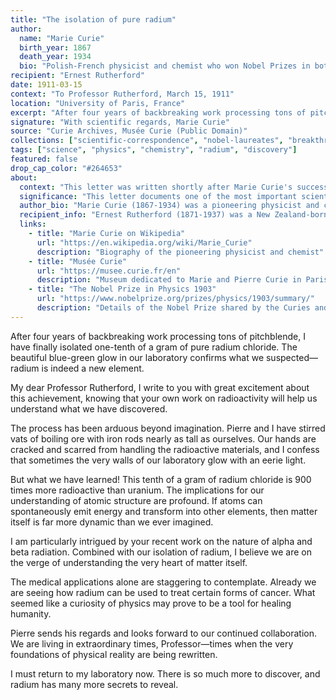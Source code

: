 ```yaml
---
title: "The isolation of pure radium"
author:
  name: "Marie Curie"
  birth_year: 1867
  death_year: 1934
  bio: "Polish-French physicist and chemist who won Nobel Prizes in both Physics and Chemistry"
recipient: "Ernest Rutherford"
date: 1911-03-15
context: "To Professor Rutherford, March 15, 1911"
location: "University of Paris, France"
excerpt: "After four years of backbreaking work processing tons of pitchblende, I have finally isolated one-tenth of a gram of pure radium chloride. The beautiful blue-green glow in our laboratory confirms what we suspected—radium is indeed a new element."
signature: "With scientific regards, Marie Curie"
source: "Curie Archives, Musée Curie (Public Domain)"
collections: ["scientific-correspondence", "nobel-laureates", "breakthrough-discoveries"]
tags: ["science", "physics", "chemistry", "radium", "discovery"]
featured: false
drop_cap_color: "#264653"
about:
  context: "This letter was written shortly after Marie Curie's successful isolation of pure radium, one of the most significant scientific achievements of the early 20th century. She was corresponding with Ernest Rutherford, another pioneering physicist studying radioactivity."
  significance: "This letter documents one of the most important scientific breakthroughs in history. Curie's isolation of radium not only proved its existence as a new element but also laid the groundwork for modern atomic physics and medical applications."
  author_bio: "Marie Curie (1867-1934) was a pioneering physicist and chemist who became the first woman to win a Nobel Prize, the first person to win Nobel Prizes in two different sciences, and the first female professor at the University of Paris."
  recipient_info: "Ernest Rutherford (1871-1937) was a New Zealand-born British physicist known as the father of nuclear physics. He discovered the concept of radioactive half-life and proved that radioactivity involved the nuclear transmutation of one chemical element to another."
  links:
    - title: "Marie Curie on Wikipedia"
      url: "https://en.wikipedia.org/wiki/Marie_Curie"
      description: "Biography of the pioneering physicist and chemist"
    - title: "Musée Curie"
      url: "https://musee.curie.fr/en"
      description: "Museum dedicated to Marie and Pierre Curie in Paris"
    - title: "The Nobel Prize in Physics 1903"
      url: "https://www.nobelprize.org/prizes/physics/1903/summary/"
      description: "Details of the Nobel Prize shared by the Curies and Becquerel"
---
```


After four years of backbreaking work processing tons of pitchblende, I have finally isolated one-tenth of a gram of pure radium chloride. The beautiful blue-green glow in our laboratory confirms what we suspected—radium is indeed a new element.

My dear Professor Rutherford, I write to you with great excitement about this achievement, knowing that your own work on radioactivity will help us understand what we have discovered.

The process has been arduous beyond imagination. Pierre and I have stirred vats of boiling ore with iron rods nearly as tall as ourselves. Our hands are cracked and scarred from handling the radioactive materials, and I confess that sometimes the very walls of our laboratory glow with an eerie light.

But what we have learned! This tenth of a gram of radium chloride is 900 times more radioactive than uranium. The implications for our understanding of atomic structure are profound. If atoms can spontaneously emit energy and transform into other elements, then matter itself is far more dynamic than we ever imagined.

I am particularly intrigued by your recent work on the nature of alpha and beta radiation. Combined with our isolation of radium, I believe we are on the verge of understanding the very heart of matter itself.

The medical applications alone are staggering to contemplate. Already we are seeing how radium can be used to treat certain forms of cancer. What seemed like a curiosity of physics may prove to be a tool for healing humanity.

Pierre sends his regards and looks forward to our continued collaboration. We are living in extraordinary times, Professor—times when the very foundations of physical reality are being rewritten.

I must return to my laboratory now. There is so much more to discover, and radium has many more secrets to reveal.
